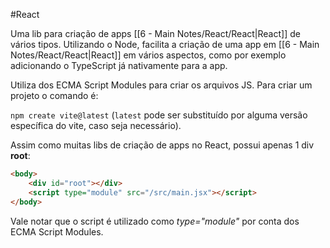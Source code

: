 
#React

Uma lib para criação de apps [[6 - Main Notes/React/React|React]] de vários tipos. Utilizando o Node, facilita a criação de uma app em [[6 - Main Notes/React/React|React]] em vários aspectos, como por exemplo adicionando o TypeScript já nativamente para a app.

Utiliza dos ECMA Script Modules para criar os arquivos JS. Para criar um projeto o comando é:

`npm create vite@latest` (`latest` pode ser substituído por alguma versão específica do vite, caso seja necessário).

Assim como muitas libs de criação de apps no React, possui apenas 1 div **root**:

```html
<body>
	<div id="root"></div>
	<script type="module" src="/src/main.jsx"></script>
</body>
```

Vale notar que o script é utilizado como _type="module"_ por conta dos ECMA Script Modules.

